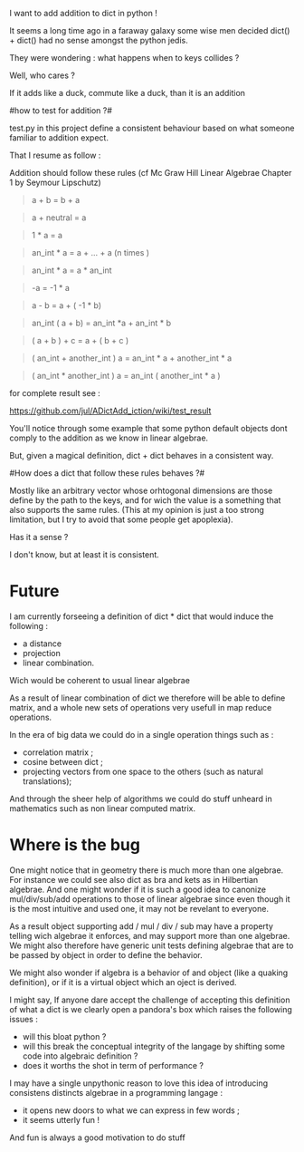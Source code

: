 I want to add addition to dict in python !

It seems a long time ago in a faraway galaxy some wise men decided
dict() + dict() had no sense amongst the python jedis.

They were wondering : what happens when to keys collides ? 

Well, who cares ? 

If it adds like a duck, commute like a duck, than it is an addition 

#how to test for addition ?#

test.py in this project define a consistent behaviour based on what
someone familiar to addition expect. 

That I resume as follow : 

Addition should follow these rules (cf Mc Graw Hill Linear 
Algebrae Chapter 1 by Seymour Lipschutz)

> a + b = b + a 

> a + neutral = a 

> 1 * a = a 

> an_int * a = a + ... + a (n times ) 

> an_int * a = a * an_int 

> -a = -1 * a 

> a - b = a + ( -1 * b) 

> an_int ( a + b) = an_int *a + an_int * b 

> ( a + b ) + c = a + ( b + c )

> ( an_int + another_int ) a  = an_int * a + another_int * a

> ( an_int * another_int ) a = an_int (  another_int * a ) 



for complete result see : 

https://github.com/jul/ADictAdd_iction/wiki/test_result

You'll notice through some example that some python default objects dont
comply to the addition as we know in linear algebrae.

But, given a magical definition, dict + dict behaves in a consistent way.

#How does a dict that follow these rules behaves ?#

Mostly like an arbitrary vector whose orhtogonal dimensions are those define 
by the path to the keys, and for wich the value is a something that also supports the
same rules. (This at my opinion is just a too strong limitation, but I try to avoid
that some people get apoplexia).

Has it a sense ? 

I don't know, but at least it is consistent.

# Future

I am currently forseeing a definition of dict * dict that would induce the following :

- a distance
- projection
- linear combination. 

Wich would be coherent to usual linear algebrae

As a result of linear combination of dict we therefore will be able to define
matrix, and a whole new sets of operations very usefull in map reduce operations.

In the era of big data we could do in a single operation things such as : 

- correlation matrix ; 
- cosine between dict ;
- projecting vectors from one space to the others (such as natural translations);

And through the sheer help of algorithms we could do stuff unheard in mathematics
such as non linear computed matrix. 

# Where is the bug

One might notice that in geometry there is much more than one algebrae. For instance
we could see also dict as bra and kets as in Hilbertian algebrae. And one might
wonder if it is such a good idea to canonize mul/div/sub/add operations to 
those of linear algebrae since even though it is the most intuitive and used
one, it may not be revelant to everyone.

As a result object supporting add / mul / div / sub may have a property telling
wich algebrae it enforces, and may support more than one algebrae. We might also
therefore have generic unit tests defining algebrae that are to be passed by
object in order to define the behavior. 

We might also wonder if algebra is a behavior of and object (like a quaking definition), or if it is a virtual  object which an oject is derived.

I might say, If anyone dare accept the challenge of accepting this definition of
what a dict is we clearly open a pandora's box which raises the following issues : 
- will this bloat python ? 
- will this break the conceptual integrity of the langage by shifting some code
into algebraic definition ? 
- does it worths the shot in term of performance ? 

I may have a single unpythonic reason to love this idea of introducing consistens
distincts algebrae in a programming langage : 

- it opens new doors to what we can express in few words ;
- it seems utterly fun ! 

And fun is always a good motivation to do stuff


